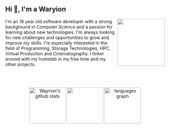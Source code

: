 <h2 align="left">Hi 👋, I'm a Waryion </h2>
<img src="./gifs/MonochromeCity_Source_Adafruit.gif?raw=true" width="150px" align="right">

I'm an 18 year old software developer with a strong background in Computer Science and a passion for learning about new technologies. I'm always looking for new challenges and opportunities to grow and improve my skills. I'm especially interested in the field of Programming, Storage Technologies, HPC, Virtual Production and Cinematography. I tinker around with my homelab in my free time and my other projects.

<br>
<br>
<br>

<div align="center">
  <img src="https://github-readme-stats.vercel.app/api?username=Wayrion&count_private=true&show_icons=true&theme=dark&bg_color=0D1117&text_color=61d9fa&title_color=61d9fa" 
  width="auto" height="115" alt="Wayrion's github stats" />

  <img src="https://streak-stats.demolab.com?user=Wayrion&theme=react&background=0D1117"  width="auto" height="115" />

  <img src="https://github-readme-stats-vercel-sable.vercel.app/api/top-langs?username=Wayrion&locale=en&hide_title=false&layout=compact&card_width=320&langs_count=10&theme=dark&bg_color=0D1117&text_color=61d9fa&title_color=61d9fa&hide_border=false" width="auto" height="115" alt="languages graph"  />
</div>
